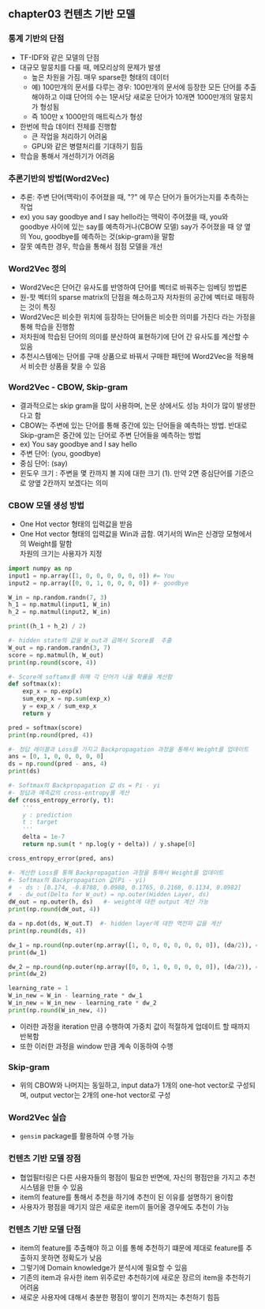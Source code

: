 ## chapter03 컨텐츠 기반 모델

### 통계 기반의 단점
- TF-IDF와 같은 모델의 단점
- 대규모 말뭉치를 다룰 때, 메모리상의 문제가 발생
  - 높은 차원을 가짐. 매우 sparse한 형태의 데이터
  - 예) 100만개의 문서를 다루는 경우: 100만개의 문서에 등장한 모든 단어를 추출해야하고 이떄 단어의 수는 1문서당 새로운 단어가 10개면 1000만개의 말뭉치가 형성됨
  - 즉 100만 x 1000만의 매트릭스가 형성
- 한번에 학습 데이터 전체를 진행함
  - 큰 작업을 처리하기 어려움
  - GPU와 같은 병렬처리를 기대하기 힘듬
- 학습을 통해서 개선하기가 어려움  

### 추론기반의 방법(Word2Vec)
- 추론: 주변 단어(맥락)이 주어졌을 때, "?" 에 무슨 단어가 들어가는지를 추측하는 작업
- ex) you say goodbye and I say hello라는 맥락이 주어졌을 때, you와 goodbye 사이에 있는 say를 예측하거나(CBOW 모델) say가 주어졌을 때 양 옆의 You, goodbye를 예측하는 것(skip-gram)을 말함
- 잘못 예측한 경우, 학습을 통해서 점점 모델을 개선

### Word2Vec 정의
- Word2Vec은 단어간 유사도를 반영하여 단어를 벡터로 바꿔주는 임베딩 방법론
- 원-핫 벡터의 sparse matrix의 단점을 해소하고자 저차원의 공간에 벡터로 매핑하는 것이 특징
- Word2Vec은 비슷한 위치에 등장하는 단어들은 비슷한 의미를 가진다 라는 가정을 통해 학습을 진행함
- 저차원에 학습된 단어의 의미를 분산하여 표현하기에 단어 간 유사도를 계산할 수 있음
- 추천시스템에는 단어를 구매 상품으로 바꿔서 구매한 패턴에 Word2Vec을 적용해서 비슷한 상품을 찾을 수 있음

### Word2Vec - CBOW, Skip-gram
- 결과적으로는 skip gram을 많이 사용하며, 논문 상에서도 성능 차이가 많이 발생한다고 함
- CBOW는 주변에 있는 단어를 통해 중간에 있는 단어들을 예측하는 방법. 반대로 Skip-gram은 중간에 있는 단어로 주변 단어들을 예측하는 방법
- ex) You say goodbye and I say hello
- 주변 단어: (you, goodbye)
- 중심 단어: (say)
- 윈도우 크기 : 주변을 몇 칸까지 볼 지에 대한 크기 (1). 만약 2면 중심단어를 기준으로 양옆 2칸까지 보겠다는 의미

### CBOW 모델 생성 방법
- One Hot vector 형태의 입력값을 받음
- One Hot vector 형태의 입력값을 Win과 곱함. 여기서의 Win은 신경망 모형에서의 Weight를 말함  
  차원의 크기는 사용자가 지정
~~~python
import numpy as np
input1 = np.array([1, 0, 0, 0, 0, 0, 0]) #= You
input2 = np.array([0, 0, 1, 0, 0, 0, 0]) #- goodbye

W_in = np.random.randn(7, 3)
h_1 = np.matmul(input1, W_in)
h_2 = np.matmul(input2, W_in)

print((h_1 + h_2) / 2)

#- hidden state의 값을 W_out과 곱해서 Score를  추출
W_out = np.random.randn(3, 7)
score = np.matmul(h, W_out)
print(np.round(score, 4))

#- Score에 softamx를 취해 각 단어가 나올 확률을 계산함
def softmax(x):
    exp_x = np.exp(x)
    sum_exp_x = np.sum(exp_x)
    y = exp_x / sum_exp_x
    return y

pred = softmax(score)
print(np.round(pred, 4))

#- 정답 레이블과 Loss를 가지고 Backpropagation 과정을 통해서 Weight를 업데이트
ans = [0, 1, 0, 0, 0, 0, 0]   
ds = np.round(pred - ans, 4)
print(ds)

#- Softmax의 Backpropagation 값 ds = Pi - yi
#- 정답과 예측값의 cross-entropy를 계산
def cross_entropy_error(y, t):
    '''
    y : prediction
    t : target
    '''
    delta = 1e-7
    return np.sum(t * np.log(y + delta)) / y.shape[0]

cross_entropy_error(pred, ans)

#- 계산한 Loss를 통해 Backpropagation 과정을 통해서 Weight를 업데이트
#- Softmax의 Backpropagation 값(Pi - yi)
#  - ds : [0.174, -0.8788, 0.0988, 0.1765, 0.2168, 0.1134, 0.0982]
#  - dw_out(Delta for W_out) = np.outer(Hidden Layer, ds)
dW_out = np.outer(h, ds)   #- weight에 대한 output 계산 가능 
print(np.round(dW_out, 4))

da = np.dot(ds, W_out.T)  #- hidden layer에 대한 역전파 값을 계산
print(np.round(ds, 4))

dw_1 = np.round(np.outer(np.array([1, 0, 0, 0, 0, 0, 0, 0]), (da/2)), 4) 
print(dw_1)

dw_2 = np.round(np.outer(np.array([0, 0, 1, 0, 0, 0, 0, 0]), (da/2)), 4) 
print(dw_2)

learning_rate = 1
W_in_new = W_in - learning_rate * dw_1
W_in_new = W_in_new - learning_rate * dw_2
print(np.round(W_in_new, 4))
~~~
- 이러한 과정을 iteration 만큼 수행하여 가중치 값이 적절하게 업데이트 할 때까지 반복함
- 또한 이러한 과정을 window 만큼 계속 이동하여 수행

### Skip-gram 
- 위의 CBOW와 나머지는 동일하고, input data가 1개의 one-hot vector로 구성되며, output vector는 2개의 one-hot vector로 구성


### Word2Vec 실습
- `gensim` package를 활용하여 수행 가능

### 컨텐츠 기반 모델 장점
- 협업필터링은 다른 사용자들의 평점이 필요한 반면에, 자신의 평점만을 가지고 추천시스템을 만들 수 있음
- item의 feature를 통해서 추천을 하기에 추천이 된 이유를 설명하기 용이함
- 사용자가 평점을 매기지 않은 새로운 item이 들어올 경우에도 추천이 가능 

### 컨텐츠 기반 모델 단점
- item의 feature를 추출해야 하고 이를 통해 추천하기 떄문에 제대로 feature를 추출하지 못하면 정확도가 낮음
- 그렇기에 Domain knowledge가 분석시에 필요할 수 있음
- 기존의 item과 유사한 item 위주로만 추천하기에 새로운 장르의 item을 추천하기 어려움
- 새로운 사용자에 대해서 충분한 평점이 쌓이기 전까지는 추천하기 힘듬



